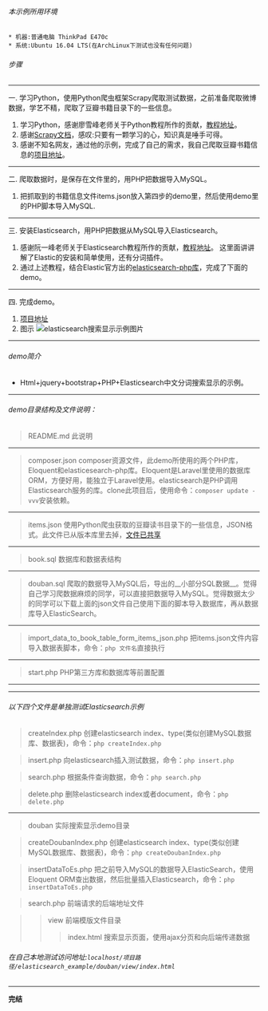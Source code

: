 ###### 本示例所用环境

    * 机器:普通电脑 ThinkPad E470c
    * 系统:Ubuntu 16.04 LTS(在ArchLinux下测试也没有任何问题)

###### 步骤
***
一. 学习Python，使用Python爬虫框架Scrapy爬取测试数据，之前准备爬取微博数据，学艺不精，爬取了豆瓣书籍目录下的一些信息。
1. 学习Python，感谢廖雪峰老师关于Python教程所作的贡献，[教程地址](https://www.liaoxuefeng.com/wiki/0014316089557264a6b348958f449949df42a6d3a2e542c000/001431608990315a01b575e2ab041168ff0df194698afac000)。
2. 感谢[Scrapy文档](https://doc.scrapy.org/en/latest/index.html)，感叹:只要有一颗学习的心，知识真是唾手可得。
3. 感谢不知名网友，通过他的示例，完成了自己的需求，我自己爬取豆瓣书籍信息的[项目地址](https://github.com/stingbo/scrapy_douban_book)。

***
二. 爬取数据时，是保存在文件里的，用PHP把数据导入MySQL。
1. 把抓取到的书籍信息文件items.json放入第四步的demo里，然后使用demo里的PHP脚本导入MySQL.

***
三. 安装Elasticsearch，用PHP把数据从MySQL导入Elasticsearch。
1. 感谢阮一峰老师关于Elasticsearch教程所作的贡献，[教程地址](http://www.ruanyifeng.com/blog/2017/08/elasticsearch.html)。
    这里面讲讲解了Elastic的安装和简单使用，还有分词插件。
2. 通过上述教程，结合Elastic官方出的[elasticsearch-php库](https://github.com/elastic/elasticsearch-php)，完成了下面的demo。

***
四. 完成demo。
1. [项目地址](https://github.com/stingbo/elasticsearch_example)
2. 图示
![elasticsearch搜索显示示例图片](http://blog.blianb.com/wp-content/uploads/2017/09/elasticsearch_demo.png)

***
###### demo简介

* Html+jquery+bootstrap+PHP+Elasticsearch中文分词搜索显示的示例。

***

###### demo目录结构及文件说明：

> README.md 此说明

-------------

> composer.json composer资源文件，此demo所使用的两个PHP库，Eloquent和elasticesearch-php库。Eloquent是Laravel里使用的数据库ORM，方便好用，能独立于Laravel使用。elasticsearch是PHP调用Elasticsearch服务的库。clone此项目后，使用命令：`composer update -vvv`安装依赖。

-------------

> items.json  使用Python爬虫获取的豆瓣读书目录下的一些信息，JSON格式。此文件已从版本库里去掉，[文件已共享](https://pan.baidu.com/s/1qXMuNA8)

-------------

> book.sql 数据库和数据表结构

-------------

> douban.sql 爬取的数据导入MySQL后，导出的__小部分SQL数据__。觉得自己学习爬数据麻烦的同学，可以直接把数据导入MySQL。觉得数据太少的同学可以下载上面的json文件自己使用下面的脚本导入数据库，再从数据库导入ElasticSearch。

-------------

> import_data_to_book_table_form_items_json.php  把items.json文件内容导入数据表脚本，命令：`php 文件名`直接执行

-------------

> start.php PHP第三方库和数据库等前置配置

-------------

***
###### 以下四个文件是单独测试Elasticsearch示例
> createIndex.php 创建elasticsearch index、type(类似创建MySQL数据库、数据表)，命令：`php createIndex.php`

> insert.php 向elasticsearch插入测试数据，命令：`php insert.php`

> search.php 根据条件查询数据，命令：`php search.php`

> delete.php 删除elasticsearch index或者document，命令：`php delete.php`

***

> douban 实际搜索显示demo目录

> createDoubanIndex.php 创建elasticsearch index、type(类似创建MySQL数据库、数据表)，命令：`php createDoubanIndex.php`

> insertDataToEs.php 把之前导入MySQL的数据导入ElasticSearch，使用Eloquent ORM查出数据，然后批量插入Elasticsearch，命令：`php insertDataToEs.php`

> search.php 前端请求的后端地址文件

>> view 前端模版文件目录
>>> index.html 搜索显示页面，使用ajax分页和向后端传递数据

###### 在自己本地测试访问地址:`localhost/项目路径/elasticsearch_example/douban/view/index.html`

***
__完结__
